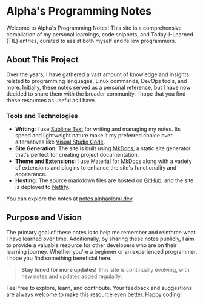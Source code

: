 # Alpha's Programming Notes 

Welcome to Alpha's Programming Notes! This site is a comprehensive compilation of my personal learnings, code snippets, and Today-I-Learned (TIL) entries, curated to assist both myself and fellow programmers.

## About This Project

Over the years, I have gathered a vast amount of knowledge and insights related to programming languages, Linux commands, DevOps tools, and more. Initially, these notes served as a personal reference, but I have now decided to share them with the broader community. I hope that you find these resources as useful as I have.

### Tools and Technologies

- **Writing**: I use [Sublime Text](https://www.sublimetext.com/) for writing and managing my notes. Its speed and lightweight nature make it my preferred choice over alternatives like [Visual Studio Code](https://code.visualstudio.com/).
- **Site Generation**: The site is built using [MkDocs](https://www.mkdocs.org/), a static site generator that's perfect for creating project documentation.
- **Theme and Extensions**: I use [Material for MkDocs](https://squidfunk.github.io/mkdocs-material/) along with a variety of extensions and plugins to enhance the site's functionality and appearance.
- **Hosting**: The source markdown files are hosted on [GitHub](https://github.com/alphaolomi/my-notes), and the site is deployed to [Netlify](https://netlify.com).

You can explore the notes at [notes.alphaolomi.dev](https://notes.alphaolomi.dev).

## Purpose and Vision

The primary goal of these notes is to help me remember and reinforce what I have learned over time. Additionally, by sharing these notes publicly, I aim to provide a valuable resource for other developers who are on their learning journey. Whether you're a beginner or an experienced programmer, I hope you find something beneficial here.

> **Stay tuned for more updates!** This site is continually evolving, with new notes and updates added regularly.

Feel free to explore, learn, and contribute. Your feedback and suggestions are always welcome to make this resource even better. Happy coding!
